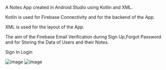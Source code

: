 A Notes App created in Android Studio using Kotlin and XML.


Kotlin is used for Firebase Connectivity and for the backend of the App.

XML is used for the layout of the App.

The aim of the  Firebase Email Verification during Sign Up,Forgot Password and for Storing the Data of Users and their Notes.

Sign In                                                                                        Login

![image](https://github.com/user-attachments/assets/b87177f4-f900-48d2-a765-eabac06e9074)      ![image](https://github.com/user-attachments/assets/102e438b-cc08-4485-839b-1154890abf72)

